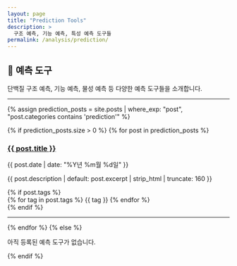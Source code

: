 ```yaml
---
layout: page
title: "Prediction Tools"
description: >
  구조 예측, 기능 예측, 특성 예측 도구들
permalink: /analysis/prediction/
---
```


## 🔮 예측 도구

단백질 구조 예측, 기능 예측, 물성 예측 등 다양한 예측 도구들을 소개합니다.

---

{% assign prediction_posts = site.posts | where_exp: "post", "post.categories contains 'prediction'" %}

{% if prediction_posts.size > 0 %}
{% for post in prediction_posts %}
<article class="post-card">
  <h3><a href="{{ post.url | relative_url }}">{{ post.title }}</a></h3>
  <p class="post-date">{{ post.date | date: "%Y년 %m월 %d일" }}</p>
  <p>{{ post.description | default: post.excerpt | strip_html | truncate: 160 }}</p>
  {% if post.tags %}
  <div class="tags">
    {% for tag in post.tags %}
      <span class="tag">{{ tag }}</span>
    {% endfor %}
  </div>
  {% endif %}
</article>
<hr/>
{% endfor %}
{% else %}
  <p class="message">아직 등록된 예측 도구가 없습니다.</p>
{% endif %}
